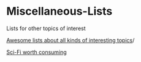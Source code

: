 # Miscellaneous-Lists
Lists for other topics of interest

<p class=MsoNormal><a href="https://github.com/sindresorhus/awesome" target="_blank">Awesome lists about all kinds of interesting topics</a>/</p>

<p class=MsoNormal><a href="https://github.com/sindresorhus/awesome-scifi" target="_blank">Sci-Fi worth consuming</a></p>

